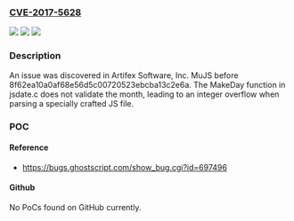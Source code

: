### [CVE-2017-5628](https://cve.mitre.org/cgi-bin/cvename.cgi?name=CVE-2017-5628)
![](https://img.shields.io/static/v1?label=Product&message=n%2Fa&color=blue)
![](https://img.shields.io/static/v1?label=Version&message=n%2Fa&color=blue)
![](https://img.shields.io/static/v1?label=Vulnerability&message=n%2Fa&color=brighgreen)

### Description

An issue was discovered in Artifex Software, Inc. MuJS before 8f62ea10a0af68e56d5c00720523ebcba13c2e6a. The MakeDay function in jsdate.c does not validate the month, leading to an integer overflow when parsing a specially crafted JS file.

### POC

#### Reference
- https://bugs.ghostscript.com/show_bug.cgi?id=697496

#### Github
No PoCs found on GitHub currently.

